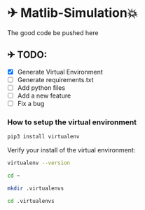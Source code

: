 # ✈ Matlib-Simulation💥

The good code be pushed here

## ✈ TODO:

- [x] Generate Virtual Environment
- [ ] Generate requirements.txt
- [ ] Add python files
- [ ] Add a new feature
- [ ] Fix a bug

### How to setup the virtual environment

```bash
pip3 install virtualenv
```

Verify your install of the virtual environment:

```bash
virtualenv --version
```

```bash
cd ~

mkdir .virtualenvs

cd .virtualenvs
```

